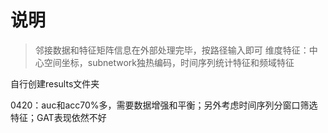 # 说明
> 邻接数据和特征矩阵信息在外部处理完毕，按路径输入即可
> 维度特征：中心空间坐标，subnetwork独热编码，时间序列统计特征和频域特征

自行创建results文件夹

0420：auc和acc70%多，需要数据增强和平衡；另外考虑时间序列分窗口筛选特征；GAT表现依然不好

